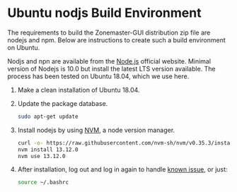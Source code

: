 # Ubuntu nodjs Build Environment

The requirements to build the Zonemaster-GUI distribution zip file are nodejs
and npm. Below are instructions to create such a build environment on Ubuntu.

Nodjs and npn are available from the [Node.js] official website. Minimal version
of Nodejs is 10.0 but install the latest LTS version available. The process has
been tested on Ubuntu 18.04, which we use here.

1. Make a clean installation of Ubuntu 18.04.

2. Update the package database.
   ```sh
   sudo apt-get update
   ```

3. Install nodejs by using [NVM], a node version manager.
   ```sh
   curl -o- https://raw.githubusercontent.com/nvm-sh/nvm/v0.35.3/install.sh | bash
   nvm install 13.12.0
   nvm use 13.12.0
   ```

4. After installation, log out and log in again to handle [known issue], or just:

   ```sh
   source ~/.bashrc
   ```


[known issue]:                          https://github.com/nvm-sh/nvm#troubleshooting-on-linux
[Node.js]:                              https://nodejs.org/en/
[NVM]:                                  https://github.com/nvm-sh/nvm

